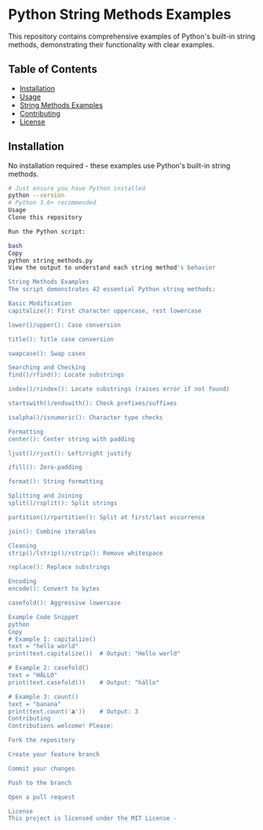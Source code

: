 
# Python String Methods Examples

This repository contains comprehensive examples of Python's built-in string methods, demonstrating their functionality with clear examples.

## Table of Contents
- [Installation](#installation)
- [Usage](#usage)
- [String Methods Examples](#string-methods-examples)
- [Contributing](#contributing)
- [License](#license)

## Installation

No installation required - these examples use Python's built-in string methods.

```bash
# Just ensure you have Python installed
python --version
# Python 3.6+ recommended
Usage
Clone this repository

Run the Python script:

bash
Copy
python string_methods.py
View the output to understand each string method's behavior

String Methods Examples
The script demonstrates 42 essential Python string methods:

Basic Modification
capitalize(): First character uppercase, rest lowercase

lower()/upper(): Case conversion

title(): Title case conversion

swapcase(): Swap cases

Searching and Checking
find()/rfind(): Locate substrings

index()/rindex(): Locate substrings (raises error if not found)

startswith()/endswith(): Check prefixes/suffixes

isalpha()/isnumeric(): Character type checks

Formatting
center(): Center string with padding

ljust()/rjust(): Left/right justify

zfill(): Zero-padding

format(): String formatting

Splitting and Joining
split()/rsplit(): Split strings

partition()/rpartition(): Split at first/last occurrence

join(): Combine iterables

Cleaning
strip()/lstrip()/rstrip(): Remove whitespace

replace(): Replace substrings

Encoding
encode(): Convert to bytes

casefold(): Aggressive lowercase

Example Code Snippet
python
Copy
# Example 1: capitalize()
text = "hello world"
print(text.capitalize())  # Output: "Hello world"

# Example 2: casefold()
text = "HÄLLO"
print(text.casefold())    # Output: "hällo"

# Example 3: count()
text = "banana"
print(text.count('a'))    # Output: 3
Contributing
Contributions welcome! Please:

Fork the repository

Create your feature branch

Commit your changes

Push to the branch

Open a pull request

License
This project is licensed under the MIT License -

